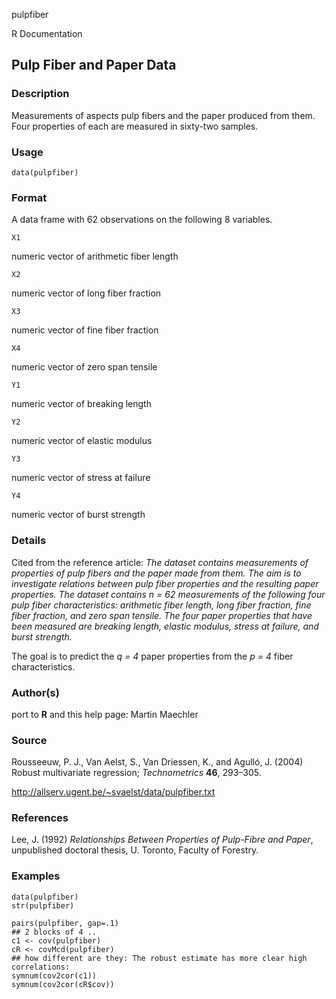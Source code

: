 pulpfiber

R Documentation

## Pulp Fiber and Paper Data

### Description

Measurements of aspects pulp fibers and the paper produced from them. Four
properties of each are measured in sixty-two samples.

### Usage

    data(pulpfiber)

### Format

A data frame with 62 observations on the following 8 variables.

`X1`

numeric vector of arithmetic fiber length

`X2`

numeric vector of long fiber fraction

`X3`

numeric vector of fine fiber fraction

`X4`

numeric vector of zero span tensile

`Y1`

numeric vector of breaking length

`Y2`

numeric vector of elastic modulus

`Y3`

numeric vector of stress at failure

`Y4`

numeric vector of burst strength

### Details

Cited from the reference article: _The dataset contains measurements of
properties of pulp fibers and the paper made from them. The aim is to
investigate relations between pulp fiber properties and the resulting paper
properties. The dataset contains _n = 62_ measurements of the following four
pulp fiber characteristics: arithmetic fiber length, long fiber fraction, fine
fiber fraction, and zero span tensile. The four paper properties that have
been measured are breaking length, elastic modulus, stress at failure, and
burst strength._

The goal is to predict the _q = 4_ paper properties from the _p = 4_ fiber
characteristics.

### Author(s)

port to **R** and this help page: Martin Maechler

### Source

Rousseeuw, P. J., Van Aelst, S., Van Driessen, K., and Agulló, J. (2004)
Robust multivariate regression; _Technometrics_ **46**, 293–305.

<http://allserv.ugent.be/~svaelst/data/pulpfiber.txt>

### References

Lee, J. (1992) _Relationships Between Properties of Pulp-Fibre and Paper_,
unpublished doctoral thesis, U. Toronto, Faculty of Forestry.

### Examples

    
    data(pulpfiber)
    str(pulpfiber)
    
    pairs(pulpfiber, gap=.1)
    ## 2 blocks of 4 ..
    c1 <- cov(pulpfiber)
    cR <- covMcd(pulpfiber)
    ## how different are they: The robust estimate has more clear high correlations:
    symnum(cov2cor(c1))
    symnum(cov2cor(cR$cov))

